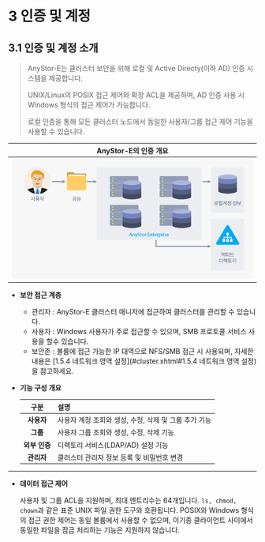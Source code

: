 # 3 인증 및 계정

## 3.1 인증 및 계정 소개

> AnyStor-E는 클러스터 보안을 위해 로컬 및 Active Directy(이하 AD) 인증 시스템을 제공합니다.
>
> UNIX/Linux의 POSIX 접근 제어와 확장 ACL을 제공하며, AD 인증 사용 시 Windows 형식의 접근 제어가 가능합니다.
>
> 로컬 인증을 통해 모든 클러스터 노드에서 동일한 사용자/그룹 접근 제어 기능을 사용할 수 있습니다.

| **AnyStor-E의 인증 개요** |
| :------: |
| ![CONCEPT](./images/extauth_concept.png) |

* **보안 접근 계층**
  * 관리자 : AnyStor-E 클러스터 매니저에 접근하여 클러스터를 관리할 수 있습니다.
  * 사용자 : Windows 사용자가 주로 접근할 수 있으며, SMB 프로토콜 서비스 사용을 할수 있습니다.
  * 보안존 : 볼륨에 접근 가능한 IP 대역으로 NFS/SMB 접근 시 사용되며, 자세한 내용은 [1.5.4 네트워크 영역 설정](#cluster.xhtml#1.5.4 네트워크 영역 설정)을 참고하세요.

* **기능 구성 개요**

    | 구분                        | 설명                                                              |
    | :------------:              | :----------------                                                 |
    | **사용자**                  | 사용자 계정 조회와 생성, 수정, 삭제 및 그룹 추가 기능          |
    | **그룹**                    | 사용자 그룹 조회와 생성, 수정, 삭제 기능                       |
    | **외부 인증**               | 디렉토리 서비스(LDAP/AD) 설정 기능                       |
    | **관리자**                  | 클러스터 관리자 정보 등록 및 비밀번호 변경                      |

---

+ **데이터 접근 제어**

    사용자 및 그룹 ACL을 지원하며, 최대 엔트리수는 64개입니다.
    `ls, chmod, chown`과 같은 표준 UNIX 파일 권한 도구와 호환됩니다.
    POSIX와 Windows 형식의 접근 권한 제어는 동일 볼륨에서 사용할 수 없으며, 이기종 클라이언트 사이에서 동일한 파일을 잠금 처리하는 기능은 지원하지 않습니다.
